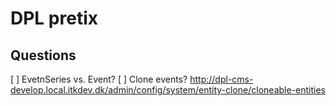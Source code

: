 # DPL pretix

## Questions

[ ] EvetnSeries vs. Event?
[ ] Clone events?
    <http://dpl-cms-develop.local.itkdev.dk/admin/config/system/entity-clone/cloneable-entities>
